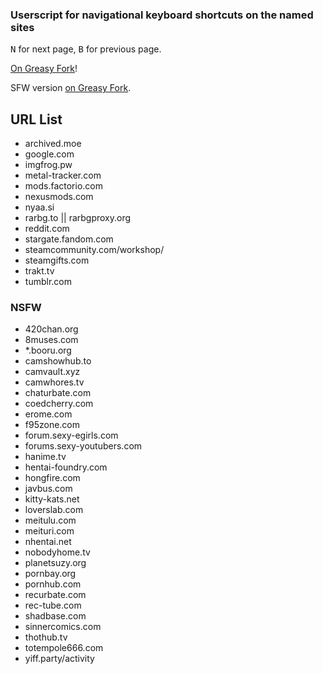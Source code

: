 ### Userscript for navigational keyboard shortcuts on the named sites
<kbd>N</kbd> for next page, <kbd>B</kbd> for previous page.

[On Greasy Fork](https://greasyfork.org/en/scripts/377854-navigational-keyboard-shortcuts)!

SFW version [on Greasy Fork](https://greasyfork.org/en/scripts/377855-navigational-keyboard-shortcuts-sfw).

## URL List

* archived.moe
* google.com
* imgfrog.pw
* metal-tracker.com
* mods.factorio.com
* nexusmods.com
* nyaa.si
* rarbg.to || rarbgproxy.org
* reddit.com
* stargate.fandom.com
* steamcommunity.com/workshop/
* steamgifts.com
* trakt.tv
* tumblr.com

### NSFW
* 420chan.org
* 8muses.com
* *.booru.org
* camshowhub.to
* camvault.xyz
* camwhores.tv
* chaturbate.com
* coedcherry.com
* erome.com
* f95zone.com
* forum.sexy-egirls.com
* forums.sexy-youtubers.com
* hanime.tv
* hentai-foundry.com
* hongfire.com
* javbus.com
* kitty-kats.net
* loverslab.com
* meitulu.com
* meituri.com
* nhentai.net
* nobodyhome.tv
* planetsuzy.org
* pornbay.org
* pornhub.com
* recurbate.com
* rec-tube.com
* shadbase.com
* sinnercomics.com
* thothub.tv
* totempole666.com
* yiff.party/activity
